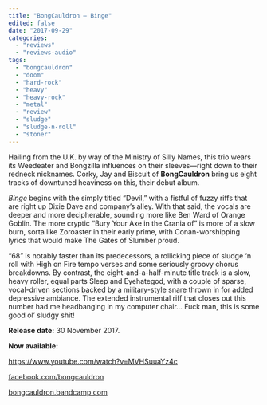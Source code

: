 ```yaml
---
title: "BongCauldron – Binge"
edited: false
date: "2017-09-29"
categories:
  - "reviews"
  - "reviews-audio"
tags:
  - "bongcauldron"
  - "doom"
  - "hard-rock"
  - "heavy"
  - "heavy-rock"
  - "metal"
  - "review"
  - "sludge"
  - "sludge-n-roll"
  - "stoner"
---
```


Hailing from the U.K. by way of the Ministry of Silly Names, this trio wears its Weedeater and Bongzilla influences on their sleeves—right down to their redneck nicknames. Corky, Jay and Biscuit of **BongCauldron** bring us eight tracks of downtuned heaviness on this, their debut album.

_Binge_ begins with the simply titled “Devil,” with a fistful of fuzzy riffs that are right up Dixie Dave and company’s alley. With that said, the vocals are deeper and more decipherable, sounding more like Ben Ward of Orange Goblin. The more cryptic “Bury Your Axe in the Crania of” is more of a slow burn, sorta like Zoroaster in their early prime, with Conan-worshipping lyrics that would make The Gates of Slumber proud.

“68” is notably faster than its predecessors, a rollicking piece of sludge ‘n roll with High on Fire tempo verses and some seriously groovy chorus breakdowns. By contrast, the eight-and-a-half-minute title track is a slow, heavy roller, equal parts Sleep and Eyehategod, with a couple of sparse, vocal-driven sections backed by a military-style snare thrown in for added depressive ambiance. The extended instrumental riff that closes out this number had me headbanging in my computer chair… Fuck man, this is some good ol’ sludgy shit!

**Release date:** 30 November 2017.

**Now available:**

https://www.youtube.com/watch?v=MVHSuuaYz4c

[facebook.com/bongcauldron](https://www.facebook.com/bongcauldron/)

[bongcauldron.bandcamp.com](https://bongcauldron.bandcamp.com/)
